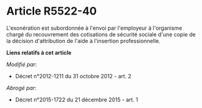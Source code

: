 # Article R5522-40

L'exonération est subordonnée à l'envoi par l'employeur à l'organisme chargé du recouvrement des cotisations de sécurité
sociale d'une copie de la décision d'attribution de l'aide à l'insertion professionnelle.

**Liens relatifs à cet article**

_Modifié par_:

  - Décret n°2012-1211 du 31 octobre 2012 - art. 2

_Abrogé par_:

  - Décret n°2015-1722 du 21 décembre 2015 - art. 1
